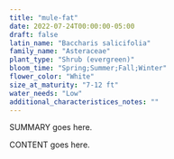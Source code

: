 ```yaml
---
title: "mule-fat"
date: 2022-07-24T00:00:00-05:00
draft: false
latin_name: "Baccharis salicifolia"
family_name: "Asteraceae"
plant_type: "Shrub (evergreen)"
bloom_time: "Spring;Summer;Fall;Winter"
flower_color: "White"
size_at_maturity: "7-12 ft"
water_needs: "Low"
additional_characteristices_notes: ""
---
```


SUMMARY goes here.

<!--more-->

CONTENT goes here.
